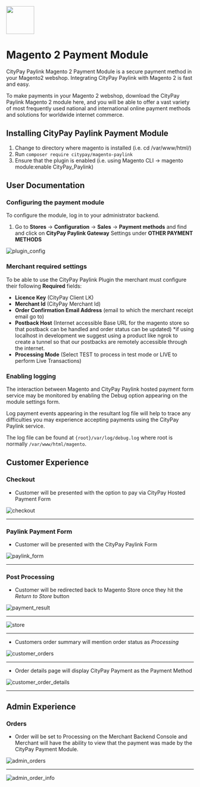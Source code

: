 <!--![image](https://www.citypay.com/wp-content/uploads/2022/08/Citypaylogo-x500.png)-->
<img src="https://www.citypay.com/wp-content/uploads/2022/08/Citypaylogo-x500.png" height="75"/>
     
# Magento 2 Payment Module

CityPay Paylink Magento 2 Payment Module is a secure payment method in your Magento2 webshop. Integrating CityPay Paylink with Magento 2 is fast and easy.

To make payments in your Magento 2 webshop, download the CityPay Paylink Magento 2 module here, and you will be able to offer a vast variety of most 
frequently used national and international online payment methods and solutions for worldwide internet commerce.

## Installing CityPay Paylink Payment Module

1. Change to directory where magento is installed (i.e. cd /var/www/html/)
2. Run `composer require citypay/magento-paylink`
3. Ensure that the plugin is enabled (i.e. using Magento CLI -> magento module:enable CityPay_Paylink)

## User Documentation

### Configuring the payment module
To configure the module, log in to your administrator backend.

1. Go to **Stores** -> **Configuration** -> **Sales** -> **Payment methods** and find and click on **CityPay Paylink Gateway** Settings under **OTHER PAYMENT METHODS**

![plugin_config](https://user-images.githubusercontent.com/28923983/71171425-aab87000-2255-11ea-9d85-d8550f4841c3.png)


### Merchant required settings
To be able to use the CityPay Paylink Plugin the merchant must configure their following **Required** fields:
 - **Licence Key** (CityPay Client LK)
 - **Merchant Id** (CityPay Merchant Id)
 - **Order Confirmation Email Address** (email to which the merchant receipt email go to)
 - **Postback Host** (Internet accessible Base URL for the magento store so that postback can be handled and order status can be updated)
    *if using localhost in development we suggest using a product like ngrok to create a tunnel so that our postbacks 
    are remotely accessible through the internet.
 - **Processing Mode** (Select TEST to process in test mode or LIVE to perform Live Transactions)

### Enabling logging
The interaction between Magento and CityPay Paylink hosted payment form service may be monitored by enabling the Debug option appearing on the module settings form.

Log payment events appearing in the resultant log file will help to trace any difficulties you may experience accepting payments using the CityPay Paylink service.

The log file can be found at `{root}/var/log/debug.log` where root is normally `/var/www/html/magento`.

## Customer Experience

### Checkout
- Customer will be presented with the option to pay via CityPay Hosted Payment Form

![checkout](https://user-images.githubusercontent.com/86474060/236212991-a2b591e5-54f4-49a9-9034-43ecf3263de8.png)

___
### Paylink Payment Form

- Customer will be presented with the CityPay Paylink Form

![paylink_form](https://user-images.githubusercontent.com/86474060/236213523-e4ae5ac1-778f-4f64-a3b8-64d333dbc7ba.png)

___

### Post Processing
- Customer will be redirected back to Magento Store once they hit the *Return to Store* button

![payment_result](https://user-images.githubusercontent.com/86474060/236214060-c0bfee76-0106-4fea-9700-11ff784397b2.png)
___

![store](https://user-images.githubusercontent.com/86474060/236214778-dc3a47d8-7189-4ee7-bc97-62fcc48f9eb8.png)

___

- Customers order summary will mention order status as *Processing*

![customer_orders](https://user-images.githubusercontent.com/86474060/236218888-2af26320-366a-462c-a222-8db1e0b0f093.png)

___

- Order details page will display CityPay Payment as the Payment Method

![customer_order_details](https://user-images.githubusercontent.com/86474060/236219021-5e119273-243a-4eb6-bf19-f31450400206.png)

___

## Admin Experience

### Orders 

- Order will be set to Processing on the Merchant Backend Console and Merchant 
will have the ability to view that the payment was made by the CityPay Payment Module.

![admin_orders](https://user-images.githubusercontent.com/86474060/236219156-2c94a576-9b8e-4bdb-9720-c8af0cf2f3ca.png)

___

![admin_order_info](https://user-images.githubusercontent.com/86474060/236220049-3d1fe0c7-87a3-4dba-93ae-8c63c82702d6.png)

